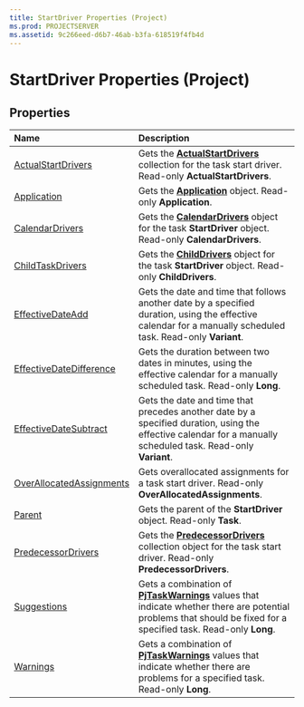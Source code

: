 ```yaml
---
title: StartDriver Properties (Project)
ms.prod: PROJECTSERVER
ms.assetid: 9c266eed-d6b7-46ab-b3fa-618519f4fb4d
---
```



# StartDriver Properties (Project)

## Properties



|**Name**|**Description**|
|:-----|:-----|
|[ActualStartDrivers](startdriver-actualstartdrivers-property-project.md)|Gets the  **[ActualStartDrivers](actualstartdrivers-object-project.md)** collection for the task start driver. Read-only **ActualStartDrivers**.|
|[Application](startdriver-application-property-project.md)|Gets the  **[Application](application-object-project.md)** object. Read-only **Application**.|
|[CalendarDrivers](startdriver-calendardrivers-property-project.md)|Gets the  **[CalendarDrivers](calendardrivers-object-project.md)** object for the task **StartDriver** object. Read-only **CalendarDrivers**.|
|[ChildTaskDrivers](startdriver-childtaskdrivers-property-project.md)|Gets the  **[ChildDrivers](childdrivers-object-project.md)** object for the task **StartDriver** object. Read-only **ChildDrivers**.|
|[EffectiveDateAdd](startdriver-effectivedateadd-property-project.md)|Gets the date and time that follows another date by a specified duration, using the effective calendar for a manually scheduled task. Read-only  **Variant**.|
|[EffectiveDateDifference](startdriver-effectivedatedifference-property-project.md)|Gets the duration between two dates in minutes, using the effective calendar for a manually scheduled task. Read-only  **Long**.|
|[EffectiveDateSubtract](startdriver-effectivedatesubtract-property-project.md)|Gets the date and time that precedes another date by a specified duration, using the effective calendar for a manually scheduled task. Read-only  **Variant**.|
|[OverAllocatedAssignments](startdriver-overallocatedassignments-property-project.md)|Gets overallocated assignments for a task start driver. Read-only  **OverAllocatedAssignments**.|
|[Parent](startdriver-parent-property-project.md)|Gets the parent of the  **StartDriver** object. Read-only **Task**.|
|[PredecessorDrivers](startdriver-predecessordrivers-property-project.md)|Gets the  **[PredecessorDrivers](predecessordrivers-object-project.md)** collection object for the task start driver. Read-only **PredecessorDrivers**.|
|[Suggestions](startdriver-suggestions-property-project.md)|Gets a combination of  **[PjTaskWarnings](pjtaskwarnings-enumeration-project.md)** values that indicate whether there are potential problems that should be fixed for a specified task. Read-only **Long**.|
|[Warnings](startdriver-warnings-property-project.md)|Gets a combination of  **[PjTaskWarnings](pjtaskwarnings-enumeration-project.md)** values that indicate whether there are problems for a specified task. Read-only **Long**.|

